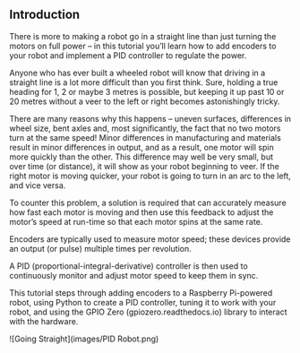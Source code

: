 ## Introduction

There is more to making a robot go in a straight line than just turning the motors on full power – in this tutorial you’ll learn how to add encoders to your robot and implement a PID controller to regulate the power.

Anyone who has ever built a wheeled robot will know that driving in a straight line is a lot more difficult than you first think. Sure, holding a true heading for 1, 2 or maybe 3 metres is possible, but keeping it up past 10 or 20 metres without a veer to the left or right becomes astonishingly tricky. 

There are many reasons why this happens – uneven surfaces, differences in wheel size, bent axles and, most significantly, the fact that no two motors turn at the same speed! Minor differences in manufacturing and materials result in minor differences in output, and as a result, one motor will spin more quickly than the other. This difference may well be very small, but over time (or distance), it will show as your robot beginning to veer. If the right motor is moving quicker, your robot is going to turn in an arc to the left, and vice versa.

To counter this problem, a solution is required that can accurately measure how fast each motor is moving and then use this feedback to adjust the motor’s speed at run-time so that each motor spins at the same rate.

Encoders are typically used to measure motor speed; these devices provide an output (or pulse) multiple times per revolution.

A PID (proportional-integral-derivative) controller is then used to continuously monitor and adjust motor speed to keep them in sync.

This tutorial steps through adding encoders to a Raspberry Pi-powered robot, using Python to create a PID controller, tuning it to work with your robot, and using the GPIO Zero (gpiozero.readthedocs.io) library to interact with the hardware.

![Going Straight](images/PID Robot.png)